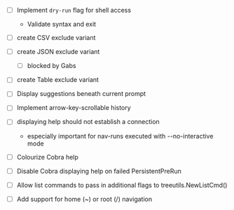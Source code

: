 - [ ] Implement `dry-run` flag for shell access
    - Validate syntax and exit

- [ ] create CSV exclude variant
- [ ] create JSON exclude variant
    - [ ] blocked by Gabs
- [ ] create Table exclude variant

- [ ] Display suggestions beneath current prompt

- [ ] Implement arrow-key-scrollable history


- [ ] displaying help should not establish a connection
    - especially important for nav-runs executed with --no-interactive mode 

- [ ] Colourize Cobra help

- [ ] Disable Cobra displaying help on failed PersistentPreRun

- [ ] Allow list commands to pass in additional flags to treeutils.NewListCmd()

- [ ] Add support for home (~) or root (/) navigation
